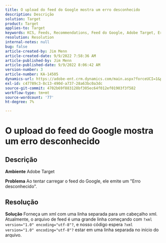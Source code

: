 ```yaml
---
title: O upload do feed do Google mostra um erro desconhecido
description: Descrição
solution: Target
product: Target
applies-to: Target
keywords: KCS, Feeds, Recommendations, Feed do Google, Adobe Target, Erro desconhecido
resolution: Resolution
internal-notes: null
bug: false
article-created-by: Jim Menn
article-created-date: 9/9/2022 7:58:36 AM
article-published-by: Jim Menn
article-published-date: 9/9/2022 8:06:42 AM
version-number: 3
article-number: KA-14505
dynamics-url: https://adobe-ent.crm.dynamics.com/main.aspx?forceUCI=1&pagetype=entityrecord&etn=knowledgearticle&id=c9c8642f-1530-ed11-9db1-0022480866ad
exl-id: c47789c3-8c13-490d-a737-28a63bc0a3dc
source-git-commit: 4702b69f883128bf305ec64f012ef01903f3f582
workflow-type: tm+mt
source-wordcount: '77'
ht-degree: 7%

---
```


# O upload do feed do Google mostra um erro desconhecido

## Descrição


<b>Ambiente</b>
Adobe Target

<b>Problema</b>
Ao tentar carregar o feed do Google, ele emite um &quot;Erro desconhecido&quot;.


## Resolução


<b>Solução</b>
Forneça um xml com uma linha separada para um cabeçalho xml.
Atualmente, o arquivo de feed é uma grande linha começando com `?xml version="1.0" encoding="utf-8"?`, e nosso código espera `?xml version="1.0" encoding="utf-8"?` estar em uma linha separada no início do arquivo.
